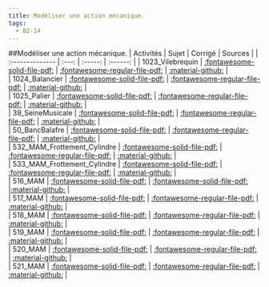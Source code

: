 ```yaml
---
title: Modéliser une action mécanique. 
tags:
  - B2-14
---
```

[comment]: <> (Généré automatiquement par make_all_activitess.py, creation_fichiers_activites)

##Modéliser une action mécanique. 
| Activités | Sujet | Corrigé | Sources  | 
| :-------------- | :---: | :-----: | :------: | 
| 1023_Vilebrequin | [:fontawesome-solid-file-pdf:](https://github.com/xpessoles/ALL_PDF/blob/main/PDF/1023_Vilebrequin_Sujet.pdf) | [:fontawesome-regular-file-pdf:](https://github.com/xpessoles/ALL_PDF/blob/main/PDF/1023_Vilebrequin_Corrige.pdf) | [:material-github:](https://github.com/xpessoles/ExercicesCompetences/tree/main/B2_ProposerModele/B2_14_ModeliserAction/1023_Vilebrequin) |  
| 1024_Balancier | [:fontawesome-solid-file-pdf:](https://github.com/xpessoles/ALL_PDF/blob/main/PDF/1024_Balancier_Sujet.pdf) | [:fontawesome-regular-file-pdf:](https://github.com/xpessoles/ALL_PDF/blob/main/PDF/1024_Balancier_Corrige.pdf) | [:material-github:](https://github.com/xpessoles/ExercicesCompetences/tree/main/B2_ProposerModele/B2_14_ModeliserAction/1024_Balancier) |  
| 1025_Palier | [:fontawesome-solid-file-pdf:](https://github.com/xpessoles/ALL_PDF/blob/main/PDF/1025_Palier_Sujet.pdf) | [:fontawesome-regular-file-pdf:](https://github.com/xpessoles/ALL_PDF/blob/main/PDF/1025_Palier_Corrige.pdf) | [:material-github:](https://github.com/xpessoles/ExercicesCompetences/tree/main/B2_ProposerModele/B2_14_ModeliserAction/1025_Palier) |  
| 39_SeineMusicale | [:fontawesome-solid-file-pdf:](https://github.com/xpessoles/ALL_PDF/blob/main/PDF/39_SeineMusicale_Sujet.pdf) | [:fontawesome-regular-file-pdf:](https://github.com/xpessoles/ALL_PDF/blob/main/PDF/39_SeineMusicale_Corrige.pdf) | [:material-github:](https://github.com/xpessoles/ExercicesCompetences/tree/main/B2_ProposerModele/B2_14_ModeliserAction/39_SeineMusicale) |  
| 50_BancBalafre | [:fontawesome-solid-file-pdf:](https://github.com/xpessoles/ALL_PDF/blob/main/PDF/50_BancBalafre_Sujet.pdf) | [:fontawesome-regular-file-pdf:](https://github.com/xpessoles/ALL_PDF/blob/main/PDF/50_BancBalafre_Corrige.pdf) | [:material-github:](https://github.com/xpessoles/ExercicesCompetences/tree/main/B2_ProposerModele/B2_14_ModeliserAction/50_BancBalafre) |  
| 532_MAM_Frottement_Cylindre | [:fontawesome-solid-file-pdf:](https://github.com/xpessoles/ALL_PDF/blob/main/PDF/532_MAM_Frottement_Cylindre_Sujet.pdf) | [:fontawesome-regular-file-pdf:](https://github.com/xpessoles/ALL_PDF/blob/main/PDF/532_MAM_Frottement_Cylindre_Corrige.pdf) | [:material-github:](https://github.com/xpessoles/ExercicesCompetences/tree/main/B2_ProposerModele/B2_14_ModeliserAction_Frottement/532_MAM_Frottement_Cylindre) |  
| 533_MAM_Frottement_Cylindre | [:fontawesome-solid-file-pdf:](https://github.com/xpessoles/ALL_PDF/blob/main/PDF/533_MAM_Frottement_Cylindre_Sujet.pdf) | [:fontawesome-regular-file-pdf:](https://github.com/xpessoles/ALL_PDF/blob/main/PDF/533_MAM_Frottement_Cylindre_Corrige.pdf) | [:material-github:](https://github.com/xpessoles/ExercicesCompetences/tree/main/B2_ProposerModele/B2_14_ModeliserAction_Frottement/533_MAM_Frottement_Cylindre) |  
| 516_MAM | [:fontawesome-solid-file-pdf:](https://github.com/xpessoles/ALL_PDF/blob/main/PDF/516_MAM_Sujet.pdf) | [:fontawesome-solid-file-pdf:](https://github.com/xpessoles/ALL_PDF/blob/main/PDF/516_MAM_Corrige.pdf) |[:material-github:](https://github.com/xpessoles/ExercicesCompetences/tree/main/B2_ProposerModele/B2_14_ModeliserAction_ModeleGlobal/516_MAM) |  
| 517_MAM | [:fontawesome-solid-file-pdf:](https://github.com/xpessoles/ALL_PDF/blob/main/PDF/517_MAM_Sujet.pdf) | [:fontawesome-regular-file-pdf:](https://github.com/xpessoles/ALL_PDF/blob/main/PDF/517_MAM_Corrige.pdf) | [:material-github:](https://github.com/xpessoles/ExercicesCompetences/tree/main/B2_ProposerModele/B2_14_ModeliserAction_ModeleGlobal/517_MAM) |  
| 518_MAM | [:fontawesome-solid-file-pdf:](https://github.com/xpessoles/ALL_PDF/blob/main/PDF/518_MAM_Sujet.pdf) | [:fontawesome-regular-file-pdf:](https://github.com/xpessoles/ALL_PDF/blob/main/PDF/518_MAM_Corrige.pdf) | [:material-github:](https://github.com/xpessoles/ExercicesCompetences/tree/main/B2_ProposerModele/B2_14_ModeliserAction_ModeleGlobal/518_MAM) |  
| 519_MAM | [:fontawesome-solid-file-pdf:](https://github.com/xpessoles/ALL_PDF/blob/main/PDF/519_MAM_Sujet.pdf) | [:fontawesome-regular-file-pdf:](https://github.com/xpessoles/ALL_PDF/blob/main/PDF/519_MAM_Corrige.pdf) | [:material-github:](https://github.com/xpessoles/ExercicesCompetences/tree/main/B2_ProposerModele/B2_14_ModeliserAction_ModeleGlobal/519_MAM) |  
| 520_MAM | [:fontawesome-solid-file-pdf:](https://github.com/xpessoles/ALL_PDF/blob/main/PDF/520_MAM_Sujet.pdf) | [:fontawesome-regular-file-pdf:](https://github.com/xpessoles/ALL_PDF/blob/main/PDF/520_MAM_Corrige.pdf) | [:material-github:](https://github.com/xpessoles/ExercicesCompetences/tree/main/B2_ProposerModele/B2_14_ModeliserAction_ModeleGlobal/520_MAM) |  
| 521_MAM | [:fontawesome-solid-file-pdf:](https://github.com/xpessoles/ALL_PDF/blob/main/PDF/521_MAM_Sujet.pdf) | [:fontawesome-regular-file-pdf:](https://github.com/xpessoles/ALL_PDF/blob/main/PDF/521_MAM_Corrige.pdf) | [:material-github:](https://github.com/xpessoles/ExercicesCompetences/tree/main/B2_ProposerModele/B2_14_ModeliserAction_ModeleGlobal/521_MAM) |  

